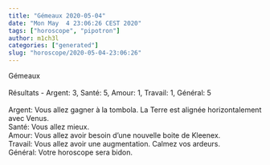 ```yaml
---
title: "Gémeaux 2020-05-04"
date: "Mon May  4 23:06:26 CEST 2020"
tags: ["horoscope", "pipotron"]
author: m1ch3l
categories: ["generated"]
slug: "horoscope/2020-05-04-23:06:26"
---
```


Gémeaux<br>
<br>
Résultats - Argent: 3, Santé: 5, Amour: 1, Travail: 1, Général: 5<br>
<br>
Argent:  Vous allez gagner à la tombola. La Terre est alignée horizontalement avec Venus.<br>
Santé:   Vous allez mieux. <br>
Amour:   Vous allez avoir besoin d’une nouvelle boite de Kleenex. <br>
Travail: Vous allez avoir une augmentation. Calmez vos ardeurs.<br>
Général: Votre horoscope sera bidon.<br>
